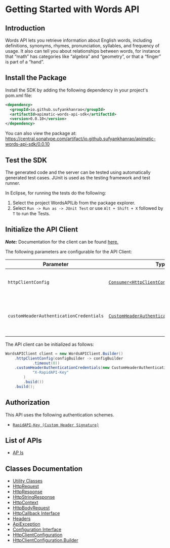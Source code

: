 
# Getting Started with Words API

## Introduction

Words API lets you retrieve information about English words, including definitions, synonyms, rhymes, pronunciation, syllables, and frequency of usage. It also can tell you about relationships between words, for instance that “math” has categories like “algebra” and “geometry”, or that a “finger” is part of a “hand”.

## Install the Package

Install the SDK by adding the following dependency in your project's pom.xml file:

```xml
<dependency>
  <groupId>io.github.sufyankhanrao</groupId>
  <artifactId>apimatic-words-api-sdk</artifactId>
  <version>0.0.10</version>
</dependency>
```

You can also view the package at:
https://central.sonatype.com/artifact/io.github.sufyankhanrao/apimatic-words-api-sdk/0.0.10

## Test the SDK

The generated code and the server can be tested using automatically generated test cases.
JUnit is used as the testing framework and test runner.

In Eclipse, for running the tests do the following:

1. Select the project WordsAPILib from the package explorer.
2. Select `Run -> Run as -> JUnit Test` or use `Alt + Shift + X` followed by `T` to run the Tests.

## Initialize the API Client

**_Note:_** Documentation for the client can be found [here.](https://www.github.com/sufyankhanrao/apimatic-words-api-java-sdk/tree/0.0.10/doc/client.md)

The following parameters are configurable for the API Client:

| Parameter | Type | Description |
|  --- | --- | --- |
| `httpClientConfig` | [`Consumer<HttpClientConfiguration.Builder>`](https://www.github.com/sufyankhanrao/apimatic-words-api-java-sdk/tree/0.0.10/doc/http-client-configuration-builder.md) | Set up Http Client Configuration instance. |
| `customHeaderAuthenticationCredentials` | [`CustomHeaderAuthenticationCredentials`](https://www.github.com/sufyankhanrao/apimatic-words-api-java-sdk/tree/0.0.10/doc/$a/https://www.github.com/sufyankhanrao/apimatic-words-api-java-sdk/tree/0.0.10/custom-header-signature.md) | The Credentials Setter for Custom Header Signature |

The API client can be initialized as follows:

```java
WordsAPIClient client = new WordsAPIClient.Builder()
    .httpClientConfig(configBuilder -> configBuilder
            .timeout(0))
    .customHeaderAuthenticationCredentials(new CustomHeaderAuthenticationModel.Builder(
            "X-RapidAPI-Key"
        )
        .build())
    .build();
```

## Authorization

This API uses the following authentication schemes.

* [`RapidAPI-Key (Custom Header Signature)`](https://www.github.com/sufyankhanrao/apimatic-words-api-java-sdk/tree/0.0.10/doc/$a/https://www.github.com/sufyankhanrao/apimatic-words-api-java-sdk/tree/0.0.10/custom-header-signature.md)

## List of APIs

* [AP Is](https://www.github.com/sufyankhanrao/apimatic-words-api-java-sdk/tree/0.0.10/doc/controllers/ap-is.md)

## Classes Documentation

* [Utility Classes](https://www.github.com/sufyankhanrao/apimatic-words-api-java-sdk/tree/0.0.10/doc/utility-classes.md)
* [HttpRequest](https://www.github.com/sufyankhanrao/apimatic-words-api-java-sdk/tree/0.0.10/doc/http-request.md)
* [HttpResponse](https://www.github.com/sufyankhanrao/apimatic-words-api-java-sdk/tree/0.0.10/doc/http-response.md)
* [HttpStringResponse](https://www.github.com/sufyankhanrao/apimatic-words-api-java-sdk/tree/0.0.10/doc/http-string-response.md)
* [HttpContext](https://www.github.com/sufyankhanrao/apimatic-words-api-java-sdk/tree/0.0.10/doc/http-context.md)
* [HttpBodyRequest](https://www.github.com/sufyankhanrao/apimatic-words-api-java-sdk/tree/0.0.10/doc/http-body-request.md)
* [HttpCallback Interface](https://www.github.com/sufyankhanrao/apimatic-words-api-java-sdk/tree/0.0.10/doc/http-callback-interface.md)
* [Headers](https://www.github.com/sufyankhanrao/apimatic-words-api-java-sdk/tree/0.0.10/doc/headers.md)
* [ApiException](https://www.github.com/sufyankhanrao/apimatic-words-api-java-sdk/tree/0.0.10/doc/api-exception.md)
* [Configuration Interface](https://www.github.com/sufyankhanrao/apimatic-words-api-java-sdk/tree/0.0.10/doc/configuration-interface.md)
* [HttpClientConfiguration](https://www.github.com/sufyankhanrao/apimatic-words-api-java-sdk/tree/0.0.10/doc/http-client-configuration.md)
* [HttpClientConfiguration.Builder](https://www.github.com/sufyankhanrao/apimatic-words-api-java-sdk/tree/0.0.10/doc/http-client-configuration-builder.md)


